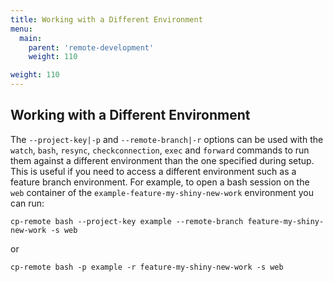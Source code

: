 ```yaml
---
title: Working with a Different Environment
menu:
  main:
    parent: 'remote-development'
    weight: 110

weight: 110
---
```

## Working with a Different Environment

The `--project-key|-p` and `--remote-branch|-r` options can be used with the `watch`, `bash`, `resync`, `checkconnection`, `exec` and `forward` commands to run them against a different environment than the one specified during setup. This is useful if you need to access a different environment such as a feature branch environment. For example, to open a bash session on the `web` container of the `example-feature-my-shiny-new-work` environment you can run:

```
cp-remote bash --project-key example --remote-branch feature-my-shiny-new-work -s web
```

or

```
cp-remote bash -p example -r feature-my-shiny-new-work -s web
```
